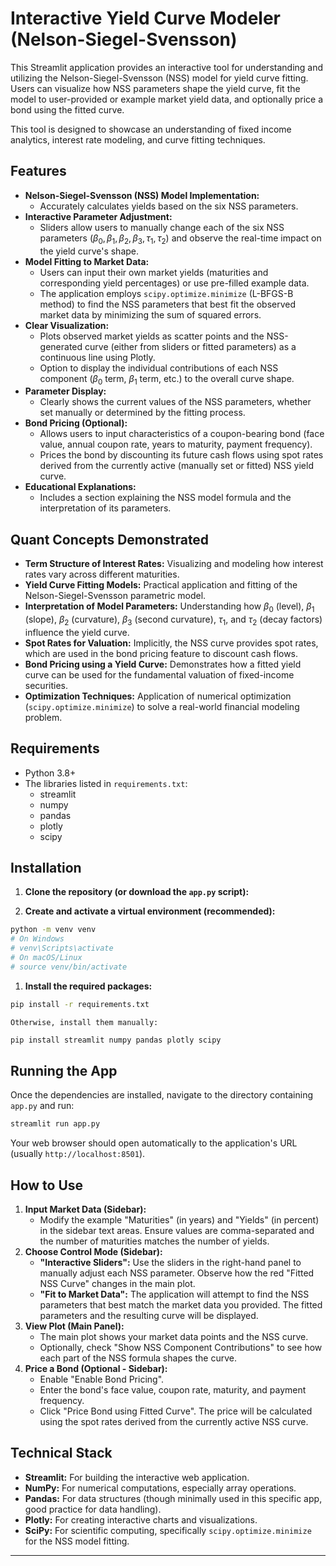 # Interactive Yield Curve Modeler (Nelson-Siegel-Svensson)

This Streamlit application provides an interactive tool for understanding and utilizing the Nelson-Siegel-Svensson (NSS) model for yield curve fitting. Users can visualize how NSS parameters shape the yield curve, fit the model to user-provided or example market yield data, and optionally price a bond using the fitted curve.

This tool is designed to showcase an understanding of fixed income analytics, interest rate modeling, and curve fitting techniques.

## Features

*   **Nelson-Siegel-Svensson (NSS) Model Implementation:**
    *   Accurately calculates yields based on the six NSS parameters.
*   **Interactive Parameter Adjustment:**
    *   Sliders allow users to manually change each of the six NSS parameters ($\beta_0, \beta_1, \beta_2, \beta_3, \tau_1, \tau_2$) and observe the real-time impact on the yield curve's shape.
*   **Model Fitting to Market Data:**
    *   Users can input their own market yields (maturities and corresponding yield percentages) or use pre-filled example data.
    *   The application employs `scipy.optimize.minimize` (L-BFGS-B method) to find the NSS parameters that best fit the observed market data by minimizing the sum of squared errors.
*   **Clear Visualization:**
    *   Plots observed market yields as scatter points and the NSS-generated curve (either from sliders or fitted parameters) as a continuous line using Plotly.
    *   Option to display the individual contributions of each NSS component ($\beta_0$ term, $\beta_1$ term, etc.) to the overall curve shape.
*   **Parameter Display:**
    *   Clearly shows the current values of the NSS parameters, whether set manually or determined by the fitting process.
*   **Bond Pricing (Optional):**
    *   Allows users to input characteristics of a coupon-bearing bond (face value, annual coupon rate, years to maturity, payment frequency).
    *   Prices the bond by discounting its future cash flows using spot rates derived from the currently active (manually set or fitted) NSS yield curve.
*   **Educational Explanations:**
    *   Includes a section explaining the NSS model formula and the interpretation of its parameters.

## Quant Concepts Demonstrated

*   **Term Structure of Interest Rates:** Visualizing and modeling how interest rates vary across different maturities.
*   **Yield Curve Fitting Models:** Practical application and fitting of the Nelson-Siegel-Svensson parametric model.
*   **Interpretation of Model Parameters:** Understanding how $\beta_0$ (level), $\beta_1$ (slope), $\beta_2$ (curvature), $\beta_3$ (second curvature), $\tau_1$, and $\tau_2$ (decay factors) influence the yield curve.
*   **Spot Rates for Valuation:** Implicitly, the NSS curve provides spot rates, which are used in the bond pricing feature to discount cash flows.
*   **Bond Pricing using a Yield Curve:** Demonstrates how a fitted yield curve can be used for the fundamental valuation of fixed-income securities.
*   **Optimization Techniques:** Application of numerical optimization (`scipy.optimize.minimize`) to solve a real-world financial modeling problem.

## Requirements

*   Python 3.8+
*   The libraries listed in `requirements.txt`:
    *   streamlit
    *   numpy
    *   pandas
    *   plotly
    *   scipy

## Installation

1.  **Clone the repository (or download the `app.py` script):**


2.  **Create and activate a virtual environment (recommended):**
```bash
python -m venv venv
# On Windows
# venv\Scripts\activate
# On macOS/Linux
# source venv/bin/activate
```

1.  **Install the required packages:**
```bash
pip install -r requirements.txt
```
    Otherwise, install them manually:
```bash
pip install streamlit numpy pandas plotly scipy
```

## Running the App

Once the dependencies are installed, navigate to the directory containing `app.py` and run:

```bash
streamlit run app.py
```

Your web browser should open automatically to the application's URL (usually `http://localhost:8501`).

## How to Use

1.  **Input Market Data (Sidebar):**
    *   Modify the example "Maturities" (in years) and "Yields" (in percent) in the sidebar text areas. Ensure values are comma-separated and the number of maturities matches the number of yields.
2.  **Choose Control Mode (Sidebar):**
    *   **"Interactive Sliders":** Use the sliders in the right-hand panel to manually adjust each NSS parameter. Observe how the red "Fitted NSS Curve" changes in the main plot.
    *   **"Fit to Market Data":** The application will attempt to find the NSS parameters that best match the market data you provided. The fitted parameters and the resulting curve will be displayed.
3.  **View Plot (Main Panel):**
    *   The main plot shows your market data points and the NSS curve.
    *   Optionally, check "Show NSS Component Contributions" to see how each part of the NSS formula shapes the curve.
4.  **Price a Bond (Optional - Sidebar):**
    *   Enable "Enable Bond Pricing".
    *   Enter the bond's face value, coupon rate, maturity, and payment frequency.
    *   Click "Price Bond using Fitted Curve". The price will be calculated using the spot rates derived from the currently active NSS curve.

## Technical Stack

*   **Streamlit:** For building the interactive web application.
*   **NumPy:** For numerical computations, especially array operations.
*   **Pandas:** For data structures (though minimally used in this specific app, good practice for data handling).
*   **Plotly:** For creating interactive charts and visualizations.
*   **SciPy:** For scientific computing, specifically `scipy.optimize.minimize` for the NSS model fitting.

---